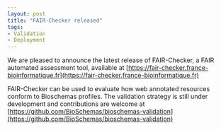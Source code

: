 ```yaml
---
layout: post
title: "FAIR-Checker released"
tags:
- Validation
- Deployment
---
```


We are pleased to announce the latest release of FAIR-Checker, a FAIR automated assessment tool, available at [https://fair-checker.france-bioinformatique.fr](https://fair-checker.france-bioinformatique.fr) 

FAIR-Checker can be used to evaluate how web annotated resources conform to Bioschemas profiles. 
The validation strategy is still under development and contributions are welcome at [https://github.com/BioSchemas/bioschemas-validation](https://github.com/BioSchemas/bioschemas-validation)
